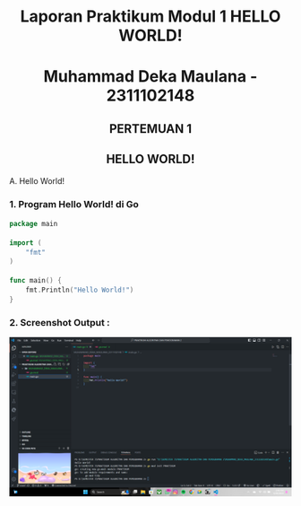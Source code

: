 # <h1 align="center">Laporan Praktikum Modul 1 HELLO WORLD!</h1>


<h1 align="center">Muhammad Deka Maulana - 2311102148</h1>

<h2 align="center">PERTEMUAN 1</h2>
<h2 align="center">HELLO WORLD!</h2>

A. Hello World!

### 1. Program Hello World! di Go

```go
package main

import (
    "fmt"
)

func main() {
    fmt.Println("Hello World!")
}

```

### 2. Screenshot Output :

![hello world!](go-helloworld.png)
```
